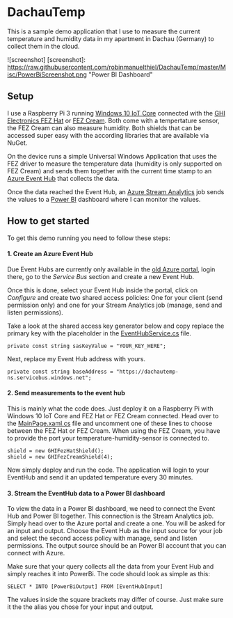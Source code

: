 # DachauTemp
This is a sample demo application that I use to measure the current temperature and humidity data in my apartment in Dachau (Germany) to collect them in the cloud.

![screenshot]
[screenshot]: https://raw.githubusercontent.com/robinmanuelthiel/DachauTemp/master/Misc/PowerBiScreenshot.png "Power BI Dashboard"

## Setup
I use a Raspberry Pi 3 running [Windows 10 IoT Core](https://developer.microsoft.com/en-us/windows/iot) connected with the [GHI Electronics FEZ Hat](https://www.ghielectronics.com/catalog/product/500) or [FEZ Cream](https://www.ghielectronics.com/catalog/product/541). Both come with a tempertature sensor, the FEZ Cream can also measure humidity.  Both shields that can be accessed super easy with the according libraries that are available via NuGet.

On the device runs a simple Universal Windows Application that uses the FEZ driver to measure the temperature data (humidity is only supported on FEZ Cream) and sends them together with the current time stamp to an [Azure Event Hub](https://azure.microsoft.com/services/event-hubs/) that collects the data.

Once the data reached the Event Hub, an [Azure Stream Analytics](https://azure.microsoft.com/services/stream-analytics/) job sends the values to a [Power BI](https://powerbi.microsoft.com) dashboard where I can monitor the values.

## How to get started
To get this demo running you need to follow these steps:

#### 1.  Create an Azure Event Hub
Due Event Hubs are currently only available in the [old Azure portal](https://manage.windowsazure.com), login there, go to the *Service Bus* section and create a new Event Hub.

Once this is done, select your Event Hub inside the portal, click on *Configure* and create two shared access policies: One for your client (send permission only) and one for your Stream Analytics job (manage, send and listen permissions).

Take a look at the shared access key generator below and copy replace the primary key with the placeholder in the [EventHubService.cs](https://github.com/robinmanuelthiel/DachauTemp/blob/master/DachauTemp.Windows/Services/EventHubService.cs#L20) file.
```
private const string sasKeyValue = "YOUR_KEY_HERE";
```
Next, replace my Event Hub address with yours.
```
private const string baseAddress = "https://dachautemp-ns.servicebus.windows.net";
```

#### 2. Send measurements to the event hub
This is mainly what the code does. Just deploy it on a Raspberry Pi with Windows 10 IoT Core and FEZ Hat or FEZ Cream connected. Head over to the [MainPage.xaml.cs](https://github.com/robinmanuelthiel/DachauTemp/blob/master/DachauTemp.Windows/MainPage.xaml.cs#L32#L33) file and uncomment one of these lines to choose between the FEZ Hat or FEZ Cream. When using the FEZ Cream, you have to provide the port your temperature-humidity-sensor is connected to.

```
shield = new GHIFezHatShield();
shield = new GHIFezCreamShield(4);
```
Now simply deploy and run the code. The application will login to your EventHub and send it an updated temperature every 30 minutes.

#### 3. Stream the EventHub data to a Power BI dashboard
To view the data in a Power BI dashboard, we need to connect the Event Hub and Power BI together. This connection is the Stream Analytics job. Simply head over to the Azure portal and create a one. You will be asked for an input and output. Choose the Event Hub as the input source for your job and select the second access policy with manage, send and listen permissions. The output source should be an Power BI account that you can connect with Azure.

Make sure that your query collects all the data from your Event Hub and simply reaches it into PowerBi. The code should look as simple as this:
```
SELECT * INTO [PowerBiOutput] FROM [EventHubInput]
```
The values inside the square brackets may differ of course. Just make sure it the the alias you chose for your input and output.

